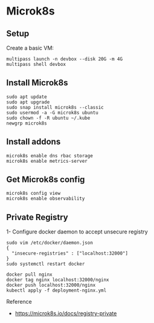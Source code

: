 # Microk8s

## Setup

Create a basic VM:
```
multipass launch -n devbox --disk 20G -m 4G
multipass shell devbox
```

## Install Microk8s

```
sudo apt update
sudo apt upgrade
sudo snap install microk8s --classic
sudo usermod -a -G microk8s ubuntu
sudo chown -f -R ubuntu ~/.kube
newgrp microk8s
```

## Install addons

```
microk8s enable dns rbac storage
microk8s enable metrics-server
```

## Get Microk8s config

```
microk8s config view
microk8s enable observability
```

## Private Registry

1- Configure docker daemon to accept unsecure registry
```
sudo vim /etc/docker/daemon.json
{
  "insecure-registries" : ["localhost:32000"]
}
sudo systemctl restart docker
```

```
docker pull nginx
docker tag nginx localhost:32000/nginx
docker push localhost:32000/nginx
kubectl apply -f deployment-nginx.yml
```

Reference
- https://microk8s.io/docs/registry-private
